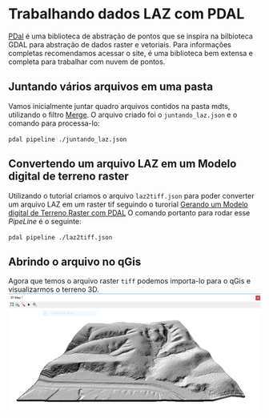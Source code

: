 # Trabalhando dados LAZ com PDAL

[PDal](https://pdal.io/) é uma biblioteca de abstração de pontos que se inspira na bilbioteca GDAL para abstração de dados raster e vetoriais. Para informações completas recomendamos acessar o site, é uma biblioteca bem extensa e completa para trabalhar com nuvem de pontos.

## Juntando vários arquivos em uma pasta

Vamos inicialmente juntar quadro arquivos contidos na pasta mdts, utilizando o filtro [Merge](https://pdal.io/stages/filters.merge.html). O arquivo criado foi o `juntando_laz.json` e o comando para processa-lo:

`pdal pipeline ./juntando_laz.json`

## Convertendo um arquivo LAZ em um Modelo digital de terreno raster

Utilizando o tutorial criamos o arquivo `laz2tiff.json` para poder converter um arquivo LAZ em um raster tif seguindo o turorial [Gerando um Modelo digital de Terreno Raster com PDAL](https://pdal.io/workshop/exercises/analysis/dtm/dtm.html)
O comando portanto para rodar esse _PipeLine_ é o seguinte:

`pdal pipeline ./laz2tiff.json`

## Abrindo o arquivo no qGis

Agora que temos o arquivo raster `tiff` podemos importa-lo para o qGis e visualizarmos o terreno 3D.
![](https://raw.githubusercontent.com/geoinfo-smdu/usando-MDT/master/images/terreno3d.PNG)